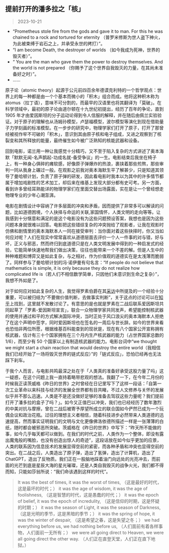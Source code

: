 ## 提前打开的潘多拉之「核」

> 2023-10-21

- “Prometheus stole fire from the gods and gave it to man. For this he was chained to a rock and tortured for eternity （普罗米修斯为世人盗下神火，为此被束缚于岩石之上，并承受永世的拷打）”。
- “I am become Death, the destroyer of worlds （如今我成为死神，世界的毁灭者）”。
- “ You are the man who gave them the power to destroy themselves. And the world is not prepared （你赐予了这个世界自我毁灭的力量，在其尚未准备好之时）”。
- ......

原子论（atomic theory）起源于公元前四百余年德谟克利特的一个哲学观点：世界上的每一种都是由一个个基本而微小的「积木」组合而成。他将这种积木称为 atomus（拉丁语），意味不可分割的，而最早的汉语里也将其翻译为「莫破」。在科学领域中，最初的原子论由道尔顿在十九世纪初提出，经历了百年的争论，直到 1905 年才由爱因斯坦的分子运动论得到令人信服的解释，并在随后由佩兰实验验证。对于原子的理解也从汤姆孙模型，卢瑟福模型，波尔模型等演化到现在借助量子力学刻画的标准模型。在一步步的研究中，物理学家们打开了原子，打开了那曾经被视作牢不可破的「积木」，意识到其由原子核和电子组成，又进之观察到了核裂变和其所释放的能量，最终催生如今被广泛熟知的核能武器和设备。

回到电影，诺兰用一种让我感觉十分精巧，又不至于陷入复杂的方式讲述了奥本海默「默默无闻-名声鹊起-功成名就-备受争议」的一生。电影结束后我坐在椅子上，有一种身心俱碎的瘫软感，好像原子弹爆炸的热浪，裹挟着那些煎熬，那些审判一同从我身上碾过一般。在观影之前我对奥本海默生平了解甚少，只是知道其领导了曼哈顿计划，负责了原子弹的研发，因此看电影时我本以为其中的许多情节都属于增加戏剧性的艺术加工，却后来在维基上发现大部分都有史可考。另一方面，看到许多曾经耳熟能详的物理学家们在里面交替出场露面，实在是让一个曾经想走物理专业的少年心潮澎湃。

电影在剧情设计中容纳了许多层面的冲突和矛盾，因而提供了非常多可以解读的问题，比如道德困境，个人抉择与命运的关联,家国情怀，人类文明的走向等等。让我感到十分惬意和满足的是这个电影没有为这些问题预设答案，我想也是因为这些问题本身就很难以回答。电影把这些错综复杂的冲突抛给了观影者，让我在观影时仿佛和剧情里的奥本海默本人一同在接受审判：当你面对着这些抉择时，你又当如何应对呢？人们在现实中常常喜欢从道德层面去评价一个人一件事的对与错，好与坏，正义与邪恶，然而终归到底道德只是在人类文明发展中得到的一种启发式的经验，它能简单快速地帮我们做出决策，往往也能带来一个不差的解。但是人生中的种种难题和博弈又是如此复杂，与之相对，作为价值观的道德实在是太浅薄而脆弱了。同样参与了曼哈顿计划的冯·诺伊曼有句名言：“If people do not believe that mathematics is simple, it is only because they do not realize how complicated life is（若人们不相信数学简单，只因他们未意识到生命之复杂）”，我想不外如是了。

对于如何应对如此复杂的人生，我觉得罗素伯爵在其[采访](https://www.youtube.com/watch?v=ihaB8AFOhZo)中所提及的一个经验十分重要，可以被归结为“不要做价值判断，去做事实判断”，关于这点的讨论可以在[知乎](https://www.zhihu.com/question/340543368/answer/791761846)上找到，这里就不发散讨论了。有意思的是也就是罗素在二战后联系爱因斯坦共同起草了「罗素-爱因斯坦宣言」，联合一众物理学家共同发声，希望能控制核武器的使用并通过和平的方式解决国际冲突，当时正处于风口浪尖的奥本海默本人拒绝了在这个声明中签字，同时爱因斯坦也在签名的一周后与世长辞。如今的世界来看也恐怕非两位所愿，根据维基百科能查到的现状是，现在有八个国家公开宣称拥有核武器，估计有三十个国家拥有在三个月内生产核武器的能力（占世界国家总数的 1/6），而至少有 50 个国家以上有制造核武器的能力。电影台词中“we thought we might start a chain reaction that would destroy the entire world（我相信我们已经开始了一场将毁灭世界的链式反应）”的「链式反应」，恐怕已经再也无法踩下刹车。

于我个人而言，与电影共鸣最深之处在于「人类真的准备好承受这股力量了吗」这一疑惑，在这个问题上我一直持着略带悲观的想法。我翻了一下，在今年二月份的时候我正读茨威格《昨日的世界》之时曾经在日记里写下了这样一段话：「自第一次工业革命以来科技与经济的发展全世界都有目共睹，不过人文修养与关怀的发展似乎并不那么迅速。人类是不是还没做好足够的准备去驾驭这些力量呢？我们提前打开了潘多拉的盒子了吗？」。如今又正值巴以冲突，我们也已经经历了数年激烈的中美对抗与摩擦，曾在二战后被寄予厚望所成立的联合国如今俨然已成为一个玩偶会议和政治花瓶。过往的理想主义者相信，随着科技进步必然带来人类道德的迅速提高，然而事实证明我们的文明与文化更像佛洛依德所描述一样是一张薄薄的白纸，随时都会被邪恶所突破。茨威格在《昨日的世界》中写下：“昨天所不能做的事，如今几乎每天都可以做到。在我们的时代之前，人类作为一个整体，即没有露出魔鬼般的嘴脸，也没有创造出惊人的奇迹”，这段话放在如今似乎更加的应景，人类的联系因为信息技术的发展显得空前的紧密，而各种矛盾和冲突也显得空前的突出。在二战之后，人类造出了原子弹，造出了氢弹，造出了计算机，造出了 ChatGPT，造出了反物质。我们正在一股脑地踩着油门向远处的光亮冲去，而前面的光芒到底是星辰大海的星光璀璨，还是人类自我毁灭的战争火光，我们都不得而知，只能如莎翁所说：“我们命该遇到这样的时代”。

> It was the best of times, it was the worst of times,
> （这是最好的时代，这是最坏的时代；）
> it was the age of wisdom, it was the age of foolishness,
> （这是智慧的时代，这是愚蠢的时代；）
> it was the epoch of belief, it was the epoch of incredulity,
> （这是信仰的时期，这是怀疑的时期；）
> it was the season of Light, it was the season of Darkness,
> （这是光明的季节，这是黑暗的季节；）
> it was the spring of hope, it was the winter of despair,
> （这是希望之春，这是失望之冬；）
> we had everything before us, we had nothing before us,
> （人们面前有着各样事物，人们面前一无所有；）
> we were all going direct to Heaven, we were all going direct the other way.
> （人们正在直登天堂，人们正在直下地狱。）

